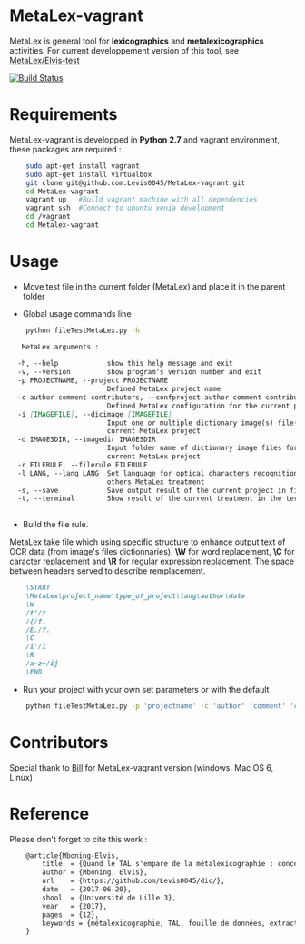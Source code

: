# MetaLex-vagrant 

MetaLex is general tool for **lexicographics** and **metalexicographics** activities.
For current developpement version of this tool, see [MetaLex/Elvis-test](https://github.com/Levis0045/dic/tree/Elvis-test)

[![Build Status](https://travis-ci.org/claroline/Distribution.svg?branch=master)](mteprojet.fr/MetaLex)

# Requirements

MetaLex-vagrant is developped in **Python 2.7** and vagrant environment, these packages are required :


```sh
    sudo apt-get install vagrant
    sudo apt-get install virtualbox
    git clone git@github.com:Levis0045/MetaLex-vagrant.git
    cd MetaLex-vagrant
    vagrant up   #Build vagrant machine with all dependencies
    vagrant ssh  #Connect to ubuntu xenia development
    cd /vagrant
    cd Metalex-vagrant
```
   
# Usage

- Move test file in the current folder (MetaLex) and place it in the parent folder

- Global usage commands line


```sh
    python fileTestMetaLex.py -h
```

```md
   MetaLex arguments :
   
  -h, --help            show this help message and exit
  -v, --version         show program's version number and exit
  -p PROJECTNAME, --project PROJECTNAME
                        Defined MetaLex project name
  -c author comment contributors, --confproject author comment contributors
                        Defined MetaLex configuration for the current project
  -i [IMAGEFILE], --dicimage [IMAGEFILE]
                        Input one or multiple dictionary image(s) file(s) for
                        current MetaLex project
  -d IMAGESDIR, --imagedir IMAGESDIR
                        Input folder name of dictionary image files for
                        current MetaLex project
  -r FILERULE, --filerule FILERULE
  -l LANG, --lang LANG  Set language for optical characters recognition and
                        others MetaLex treatment
  -s, --save            Save output result of the current project in files
  -t, --terminal        Show result of the current treatment in the terminal
  
```


- Build the file rule. 

MetaLex take file which using  specific structure to enhance output text of OCR data (from image's files dictionnaries). **\W** for word replacement, **\C** for caracter replacement and **\R**  for regular expression replacement. The space between headers served to describe remplacement.

```md
    \START
    \MetaLex\project_name\type_of_project\lang\author\date
    \W
    /t'/t
    /{/f.
    /E./f.
    \C
    /i'/i
    \R
    /a-z+/ij
    \END
```

- Run your project with your own set parameters or with the default


```sh
    python fileTestMetaLex.py -p 'projectname' -c 'author' 'comment' 'contributors' -d 'imagesInputFiles' -r 'file_Rule.dic' -l fra
```

# Contributors

Special thank to [Bill](https://github.com/billmetangmo) for MetaLex-vagrant version (windows, Mac OS 6, Linux)


# Reference

Please don't forget to cite this work :

```latex
    @article{Mboning-Elvis,
        title  = {Quand le TAL s'empare de la métalexicographie : conception d'un outil pour le métalexicographe},
        author = {Mboning, Elvis},
        url    = {https://github.com/Levis0045/dic/},
        date   = {2017-06-20},
        shool  = {Université de Lille 3},
        year   = {2017},
        pages  = {12},
        keywords = {métalexicographie, TAL, fouille de données, extraction d'information, lecture optique, lexicographie, Xmlisation, DTD}
    }
```


